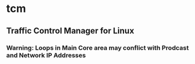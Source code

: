# tcm
## Traffic Control Manager for Linux

### Warning: Loops in Main Core area may conflict with Prodcast and Network IP Addresses
